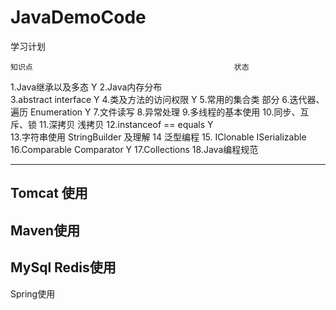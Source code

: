 # JavaDemoCode
学习计划

	知识点												状态
1.Java继承以及多态										 Y
2.Java内存分布											 
3.abstract interface									 Y
4.类及方法的访问权限									 Y
5.常用的集合类                                           部分
6.迭代器、遍历 Enumeration                               Y
7.文件读写
8.异常处理
9.多线程的基本使用
10.同步、互斥、锁
11.深拷贝 浅拷贝
12.instanceof ==  equals								 Y										
13.字符串使用  StringBuilder 及理解
14 泛型编程
15. IClonable ISerializable   						     
16.Comparable Comparator							     Y
17.Collections
18.Java编程规范




---------------------------
Tomcat  使用
--------------
Maven使用
-------------
MySql Redis使用
-------------
Spring使用
